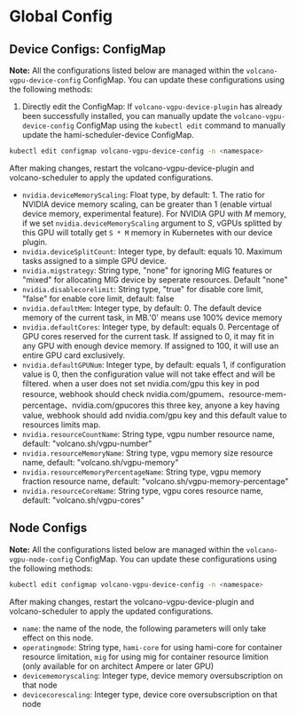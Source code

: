 # Global Config

## Device Configs: ConfigMap

**Note:**
All the configurations listed below are managed within the `volcano-vgpu-device-config` ConfigMap.
You can update these configurations using the following methods:

1. Directly edit the ConfigMap: If `volcano-vgpu-device-plugin` has already been successfully installed, you can manually update the `volcano-vgpu-device-config` ConfigMap using the `kubectl edit` command to manually update the hami-scheduler-device ConfigMap.

```bash
kubectl edit configmap volcano-vgpu-device-config -n <namespace>
```

After making changes, restart the volcano-vgpu-device-plugin and volcano-scheduler to apply the updated configurations.

* `nvidia.deviceMemoryScaling`: 
  Float type, by default: 1. The ratio for NVIDIA device memory scaling, can be greater than 1 (enable virtual device memory, experimental feature). For NVIDIA GPU with *M* memory, if we set `nvidia.deviceMemoryScaling` argument to *S*, vGPUs splitted by this GPU will totally get `S * M` memory in Kubernetes with our device plugin.
* `nvidia.deviceSplitCount`: 
  Integer type, by default: equals 10. Maximum tasks assigned to a simple GPU device.
* `nvidia.migstrategy`: 
  String type, "none" for ignoring MIG features or "mixed" for allocating MIG device by seperate resources. Default "none"
* `nvidia.disablecorelimit`: 
  String type, "true" for disable core limit, "false" for enable core limit, default: false
* `nvidia.defaultMem`: 
  Integer type, by default: 0. The default device memory of the current task, in MB.'0' means use 100% device memory
* `nvidia.defaultCores`: 
  Integer type, by default: equals 0. Percentage of GPU cores reserved for the current task. If assigned to 0, it may fit in any GPU with enough device memory. If assigned to 100, it will use an entire GPU card exclusively.
* `nvidia.defaultGPUNum`: 
  Integer type, by default: equals 1, if configuration value is 0, then the configuration value will not take effect and will be filtered. when a user does not set nvidia.com/gpu this key in pod resource, webhook should check nvidia.com/gpumem、resource-mem-percentage、nvidia.com/gpucores this three key, anyone a key having value, webhook should add nvidia.com/gpu key and this default value to resources limits map.
* `nvidia.resourceCountName`: 
  String type, vgpu number resource name, default: "volcano.sh/vgpu-number"
* `nvidia.resourceMemoryName`: 
  String type, vgpu memory size resource name, default: "volcano.sh/vgpu-memory"
* `nvidia.resourceMemoryPercentageName`: 
  String type, vgpu memory fraction resource name, default: "volcano.sh/vgpu-memory-percentage" 
* `nvidia.resourceCoreName`: 
  String type, vgpu cores resource name, default: "volcano.sh/vgpu-cores"

## Node Configs

**Note:**
All the configurations listed below are managed within the `volcano-vgpu-node-config` ConfigMap.
You can update these configurations using the following methods:

```bash
kubectl edit configmap volcano-vgpu-device-config -n <namespace>
```

After making changes, restart the volcano-vgpu-device-plugin and volcano-scheduler to apply the updated configurations.

* `name`: the name of the node, the following parameters will only take effect on this node. 
* `operatingmode`: 
String type, `hami-core` for using hami-core for container resource limitation, `mig` for using mig for container resource limition (only available for on architect Ampere or later GPU)
* `devicememoryscaling`:
Integer type, device memory oversubscription on that node
* `devicecorescaling`: 
Integer type, device core oversubscription on that node 